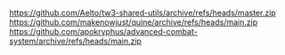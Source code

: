 https://github.com/Aelto/tw3-shared-utils/archive/refs/heads/master.zip
https://github.com/makenowjust/quine/archive/refs/heads/main.zip
https://github.com/apokryphus/advanced-combat-system/archive/refs/heads/main.zip
